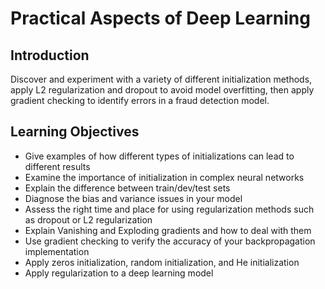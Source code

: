 # Practical Aspects of Deep Learning

## Introduction
Discover and experiment with a variety of different initialization methods, apply L2 regularization and dropout to avoid model overfitting, then apply gradient checking to identify errors in a fraud detection model.

## Learning Objectives
* Give examples of how different types of initializations can lead to different results
* Examine the importance of initialization in complex neural networks
* Explain the difference between train/dev/test sets
* Diagnose the bias and variance issues in your model
* Assess the right time and place for using regularization methods such as dropout or L2 regularization
* Explain Vanishing and Exploding gradients and how to deal with them
* Use gradient checking to verify the accuracy of your backpropagation implementation
* Apply zeros initialization, random initialization, and He initialization
* Apply regularization to a deep learning model
